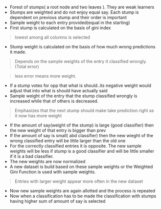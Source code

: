 - Forest of stumps( a root node and two leaves ). They are weak learners
- Stumps are weighted and do not enjoy equal say. Each stump is dependent on previous stump and their order is important
- Sample weight to each entry provided(equal in the starting)
- First stump is calculated on the basis of gini index

> lowest among all columns is selected

- Stump weight is calculated on the basis of how much wrong predictions it made.

> Depends on the sample weights of the entry it classified wrongly.(Total error)

> less error means more weight.

- If a stump votes for opp that what is should..its negative weight would adjust that into what is should have actually said 
- Sample weight of the entry that the stump classified wrongly is increased while that of others is decreased.

> Emphasizes that the next stump should make take prediction right as it now has more weight

- If the amount of say(weight of the stump) is large (good classifier) then the new weight of that entry is bigger than prev
- If the amount of say is small( abd classifier) then the new wieght of the wrong classified entry will be little larger than the old one
- For the correctly classified entries it is opposite. The new sample weights will be less if stump is a good classifier and will be little smaller if it is a bad classifier.
- The new weights are now normalized 
- A new dataset is build based on these sample weights or the Weighted Gini Function is used with sample weights. 

> Entries with larger weight appear more often in the new dataset

- Now new sample weights are again allotted and the process is repeated
- Now when a classification has to be made the classification with stumps having higher sum of amount of say is selected
